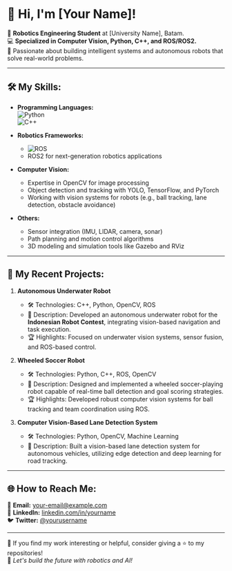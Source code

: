 # 👋 Hi, I'm [Your Name]!

🚀 **Robotics Engineering Student** at [University Name], Batam.  
💻 **Specialized in Computer Vision, Python, C++, and ROS/ROS2.**  
🌱 Passionate about building intelligent systems and autonomous robots that solve real-world problems.  

---

## 🛠️ My Skills:
- **Programming Languages:**  
  ![Python](https://img.shields.io/badge/-Python-3776AB?style=flat-square&logo=python&logoColor=white)  
  ![C++](https://img.shields.io/badge/-C++-00599C?style=flat-square&logo=c%2B%2B&logoColor=white)  

- **Robotics Frameworks:**  
  - ![ROS](https://img.shields.io/badge/-ROS-22314E?style=flat-square&logo=ros&logoColor=white)  
  - ROS2 for next-generation robotics applications  

- **Computer Vision:**  
  - Expertise in OpenCV for image processing  
  - Object detection and tracking with YOLO, TensorFlow, and PyTorch  
  - Working with vision systems for robots (e.g., ball tracking, lane detection, obstacle avoidance)  

- **Others:**  
  - Sensor integration (IMU, LIDAR, camera, sonar)  
  - Path planning and motion control algorithms  
  - 3D modeling and simulation tools like Gazebo and RViz  

---

## 📂 My Recent Projects:
1. **Autonomous Underwater Robot**  
   - 🛠️ Technologies: C++, Python, OpenCV, ROS  
   - 🚀 Description: Developed an autonomous underwater robot for the **Indonesian Robot Contest**, integrating vision-based navigation and task execution.  
   - 🏆 Highlights: Focused on underwater vision systems, sensor fusion, and ROS-based control.  

2. **Wheeled Soccer Robot**  
   - 🛠️ Technologies: Python, C++, ROS, OpenCV  
   - 🚀 Description: Designed and implemented a wheeled soccer-playing robot capable of real-time ball detection and goal scoring strategies.  
   - 🏆 Highlights: Developed robust computer vision systems for ball tracking and team coordination using ROS.

3. **Computer Vision-Based Lane Detection System**  
   - 🛠️ Technologies: Python, OpenCV, Machine Learning  
   - 🚀 Description: Built a vision-based lane detection system for autonomous vehicles, utilizing edge detection and deep learning for road tracking.  

---

## 🌐 How to Reach Me:
📧 **Email:** [your-email@example.com](mailto:your-email@example.com)  
💼 **LinkedIn:** [linkedin.com/in/yourname](https://linkedin.com/in/yourname)  
🐦 **Twitter:** [@yourusername](https://twitter.com/yourusername)

---

🌟 If you find my work interesting or helpful, consider giving a ⭐ to my repositories!  
📌 *Let's build the future with robotics and AI!*
